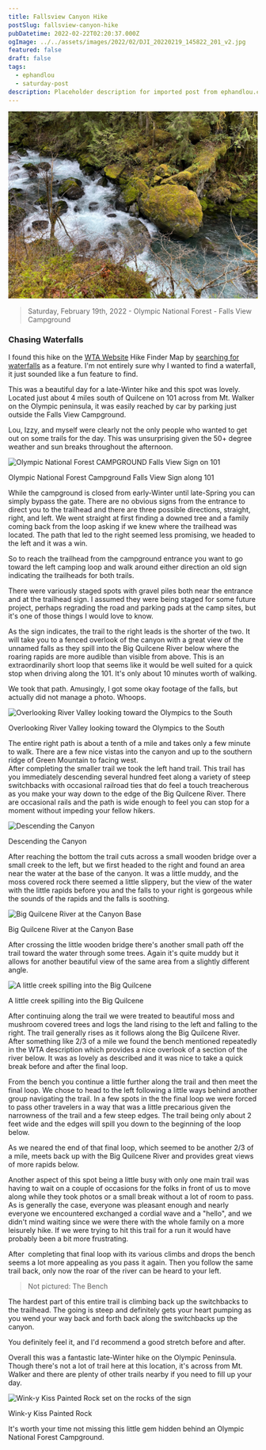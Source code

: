 ```yaml
---
title: Fallsview Canyon Hike
postSlug: fallsview-canyon-hike
pubDatetime: 2022-02-22T02:20:37.000Z
ogImage: ../../assets/images/2022/02/DJI_20220219_145822_201_v2.jpg
featured: false
draft: false
tags:
  - ephandlou
  - saturday-post
description: Placeholder description for imported post from ephandlou.com
---
```


![Featured Image](../../assets/images/2022/02/DJI_20220219_145822_201_v2.jpg)

> Saturday, February 19th, 2022 - Olympic National Forest - Falls View Campground

### Chasing Waterfalls

I found this hike on the [WTA Website](https://wta.org) Hike Finder Map by [searching for waterfalls](https://www.wta.org/go-outside/map?features%3Alist=Waterfalls) as a feature. I'm not entirely sure why I wanted to find a waterfall, it just sounded like a fun feature to find.

This was a beautiful day for a late-Winter hike and this spot was lovely. Located just about 4 miles south of Quilcene on 101 across from Mt. Walker on the Olympic peninsula, it was easily reached by car by parking just outside the Falls View Campground.

Lou, Izzy, and myself were clearly not the only people who wanted to get out on some trails for the day. This was unsurprising given the 50+ degree weather and sun breaks throughout the afternoon.

![Olympic National Forest CAMPGROUND Falls View Sign on 101](https://live.staticflickr.com/65535/51895851084_3cf997f617.jpg)

Olympic National Forest Campground Falls View Sign along 101

While the campground is closed from early-Winter until late-Spring you can simply bypass the gate. There are no obvious signs from the entrance to direct you to the trailhead and there are three possible directions, straight, right, and left. We went straight at first finding a downed tree and a family coming back from the loop asking if we knew where the trailhead was located. The path that led to the right seemed less promising, we headed to the left and it was a win.

So to reach the trailhead from the campground entrance you want to go toward the left camping loop and walk around either direction an old sign indicating the trailheads for both trails.

There were variously staged spots with gravel piles both near the entrance and at the trailhead sign. I assumed they were being staged for some future project, perhaps regrading the road and parking pads at the camp sites, but it's one of those things I would love to know.

As the sign indicates, the trail to the right leads is the shorter of the two. It will take you to a fenced overlook of the canyon with a great view of the unnamed falls as they spill into the Big Quilcene River below where the roaring rapids are more audible than visible from above. This is an extraordinarily short loop that seems like it would be well suited for a quick stop when driving along the 101. It's only about 10 minutes worth of walking.

We took that path. Amusingly, I got some okay footage of the falls, but actually did not manage a photo. Whoops.

![Overlooking River Valley looking toward the Olympics to the South](https://live.staticflickr.com/65535/51894557962_09fc3d5073.jpg)

Overlooking River Valley looking toward the Olympics to the South

The entire right path is about a tenth of a mile and takes only a few minute to walk. There are a few nice vistas into the canyon and up to the southern ridge of Green Mountain to facing west.  
After completing the smaller trail we took the left hand trail. This trail has you immediately descending several hundred feet along a variety of steep switchbacks with occasional railroad ties that do feel a touch treacherous as you make your way down to the edge of the Big Quilcene River. There are occasional rails and the path is wide enough to feel you can stop for a moment without impeding your fellow hikers.

![Descending the Canyon](https://live.staticflickr.com/65535/51896168765_cefc311abb.jpg)

Descending the Canyon

After reaching the bottom the trail cuts across a small wooden bridge over a small creek to the left, but we first headed to the right and found an area near the water at the base of the canyon. It was a little muddy, and the moss covered rock there seemed a little slippery, but the view of the water with the little rapids before you and the falls to your right is gorgeous while the sounds of the rapids and the falls is soothing.

![Big Quilcene River at the Canyon Base](https://live.staticflickr.com/65535/51894561357_84af8cc916.jpg)

Big Quilcene River at the Canyon Base

After crossing the little wooden bridge there's another small path off the trail toward the water through some trees. Again it's quite muddy but it allows for another beautiful view of the same area from a slightly different angle.

![A little creek spilling into the Big Quilcene](https://live.staticflickr.com/65535/51895857729_07c6b3781c.jpg)

A little creek spilling into the Big Quilcene

After continuing along the trail we were treated to beautiful moss and mushroom covered trees and logs the land rising to the left and falling to the right. The trail generally rises as it follows along the Big Quilcene River. After something like 2/3 of a mile we found the bench mentioned repeatedly in the WTA description which provides a nice overlook of a section of the river below. It was as lovely as described and it was nice to take a quick break before and after the final loop.

From the bench you continue a little further along the trail and then meet the final loop. We chose to head to the left following a little ways behind another group navigating the trail. In a few spots in the the final loop we were forced to pass other travelers in a way that was a little precarious given the narrowness of the trail and a few steep edges. The trail being only about 2 feet wide and the edges will spill you down to the beginning of the loop below.

As we neared the end of that final loop, which seemed to be another 2/3 of a mile, meets back up with the Big Quilcene River and provides great views of more rapids below.

Another aspect of this spot being a little busy with only one main trail was having to wait on a couple of occasions for the folks in front of us to move along while they took photos or a small break without a lot of room to pass. As is generally the case, everyone was pleasant enough and nearly everyone we encountered exchanged a cordial wave and a "hello", and we didn't mind waiting since we were there with the whole family on a more leisurely hike. If we were trying to hit this trail for a run it would have probably been a bit more frustrating.

After  completing that final loop with its various climbs and drops the bench seems a lot more appealing as you pass it again. Then you follow the same trail back, only now the roar of the river can be heard to your left.

> Not pictured: The Bench

The hardest part of this entire trail is climbing back up the switchbacks to the trailhead. The going is steep and definitely gets your heart pumping as you wend your way back and forth back along the switchbacks up the canyon.

You definitely feel it, and I'd recommend a good stretch before and after.

Overall this was a fantastic late-Winter hike on the Olympic Peninsula. Though there's not a lot of trail here at this location, it's across from Mt. Walker and there are plenty of other trails nearby if you need to fill up your day.

![Wink-y Kiss Painted Rock set on the rocks of the sign](https://live.staticflickr.com/65535/51896178050_c3ce713a95.jpg)

Wink-y Kiss Painted Rock

It's worth your time not missing this little gem hidden behind an Olympic National Forest Campground.
